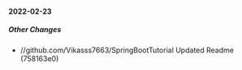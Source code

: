 #### 2022-02-23

##### Other Changes

* //github.com/Vikasss7663/SpringBootTutorial Updated Readme (758163e0)

